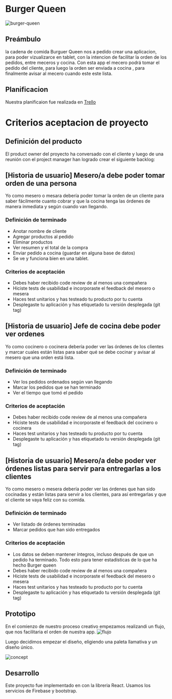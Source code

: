 # Burger Queen
![burger-queen](https://i.ibb.co/qMTLjsS/logo.png)
## Preámbulo
la cadena de comida Burguer Queen nos a pedido crear una aplicacion, para poder vizualizarce en tablet, con la intencion de facilitar la orden de los pedidos, entre meceros y cocina.
Con esta app el mecero podrá tomar el pedido del cliente, para luego la orden ser enviada a cocina , para finalmente avisar al mecero cuando este este lista. 

## Planificacion
Nuestra planificaion fue realizada en [Trello](https://trello.com/b/IkqnvvOb/burguer-queen)

# Criterios aceptacion de proyecto
## Definición del producto
El product owner del proyecto ha conversado con el cliente y luego de una reunión con el project manager han logrado crear el siguiente backlog:

## [Historia de usuario] Mesero/a debe poder tomar orden de una persona

Yo como mesero o mesara debería poder tomar la orden de un cliente para saber fácilmente cuanto cobrar y que la cocina tenga las órdenes de manera inmediata y según cuando van llegando.

### Definición de terminado

- Anotar nombre de cliente
- Agregar productos al pedido
- Eliminar productos
- Ver resumen y el total de la compra
- Enviar pedido a cocina (guardar en alguna base de datos)
- Se ve y funciona bien en una tablet.

### Criterios de aceptación

- Debes haber recibido code review de al menos una compañera
- Hiciste tests de usabilidad e incorporaste el feedback del mesero o mesera
- Haces test unitarios y has testeado tu producto por tu cuenta
- Desplegaste tu aplicación y has etiquetado tu versión desplegada (git tag)

## [Historia de usuario] Jefe de cocina debe poder ver ordenes

Yo como cocinero o cocinera debería poder ver las órdenes de los clientes y marcar cuales están listas para saber qué se debe cocinar y avisar al mesero que una orden está lista.

### Definición de terminado

- Ver los pedidos ordenados según van llegando
- Marcar los pedidos que se han terminado
- Ver el tiempo que tomó el pedido

### Criterios de aceptación

- Debes haber recibido code review de al menos una compañera
- Hiciste tests de usabilidad e incorporaste el feedback del cocinero o cocinera
- Haces test unitarios y has testeado tu producto por tu cuenta
- Desplegaste tu aplicación y has etiquetado tu versión desplegada (git tag)

## [Historia de usuario] Mesero/a debe poder ver órdenes listas para servir para entregarlas a los clientes

Yo como mesero o mesera debería poder ver las órdenes que han sido cocinadas y están listas para servir a los clientes, para así entregarlas y que el cliente se vaya feliz con su comida.

### Definición de terminado

- Ver listado de órdenes terminadas
- Marcar pedidos que han sido entregados

### Criterios de aceptación

- Los datos se deben mantener íntegros, incluso después de que un pedido ha terminado. Todo esto para tener estadísticas de lo que ha hecho Burger queen
- Debes haber recibido code review de al menos una compañera
- Hiciste tests de usabilidad e incorporaste el feedback del mesero o mesera
- Haces test unitarios y has testeado tu producto por tu cuenta
- Desplegaste tu aplicación y has etiquetado tu versión desplegada (git tag)

## Prototipo
En el comienzo de nuestro proceso creativo empezamos realizandi un flujo, que nos facilitaria el orden de nuestra app.
![flujo](https://trello-attachments.s3.amazonaws.com/5d24e0cd5efc305ba52cee37/5d278104e28fb1062e6bcafb/377d71e2242583f8fcc4cb557c796f2c/Flujo_burger_queen.jpeg)

Luego decidimos empezar el diseño, eligiendo una paleta llamativa y un diseño único.

![concept](https://i.ibb.co/KKFTSnj/concept-burguer.jpg)

## Desarrollo
Este proyecto fue implementado en con la libreria React.
Usamos los servicios de Firebase y bootstrap.